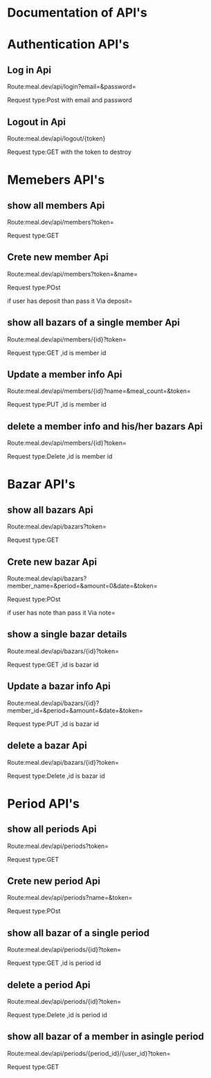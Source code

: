 
<h1>Documentation of API's</h1>

<h1>Authentication API's</h1>
<h2>Log in Api</h2>
<p>Route:meal.dev/api/login?email=&password=</p>
<p>Request type:Post with email and password</p>

<h2>Logout in Api</h2>
<p>Route:meal.dev/api/logout/{token}</p>
<p>Request type:GET with the token to destroy</p>

<h1>Memebers  API's</h1>

<h2>show all members Api</h2>
<p>Route:meal.dev/api/members?token=</p>
<p>Request type:GET </p>

<h2>Crete new member Api</h2>
<p>Route:meal.dev/api/members?token=&name=</p>
<p>Request type:POst </p>
<p>if user has deposit than pass it Via deposit=</p>


<h2>show all bazars of a single member Api</h2>
<p>Route:meal.dev/api/members/{id}?token=</p>
<p>Request type:GET ,id is member id</p>

<h2>Update a member  info Api</h2>
<p>Route:meal.dev/api/members/{id}?name=&meal_count=&token=</p>
<p>Request type:PUT ,id is member id</p>

<h2>delete a member info and his/her bazars Api</h2>
<p>Route:meal.dev/api/members/{id}?token=</p>
<p>Request type:Delete ,id is member id</p>

<h1>Bazar API's</h1>

<h2>show all bazars Api</h2>
<p>Route:meal.dev/api/bazars?token=</p>
<p>Request type:GET </p>

<h2>Crete new bazar Api</h2>
<p>Route:meal.dev/api/bazars?member_name=&period=&amount=0&date=&token=</p>
<p>Request type:POst </p>
<p>if user has note than pass it Via note=</p>


<h2>show a single bazar details</h2>
<p>Route:meal.dev/api/bazars/{id}?token=</p>
<p>Request type:GET ,id is bazar id</p>

<h2>Update a  bazar info Api</h2>
<p>Route:meal.dev/api/bazars/{id}?member_id=&period=&amount=&date=&token=</p>
<p>Request type:PUT ,id is bazar id</p>

<h2>delete a bazar  Api</h2>
<p>Route:meal.dev/api/bazars/{id}?token=</p>
<p>Request type:Delete ,id is bazar id</p>

<h1>Period API's</h1>

<h2>show all periods Api</h2>
<p>Route:meal.dev/api/periods?token=</p>
<p>Request type:GET </p>

<h2>Crete new period Api</h2>
<p>Route:meal.dev/api/periods?name=&token=</p>
<p>Request type:POst </p>



<h2>show all bazar of a  single period </h2>
<p>Route:meal.dev/api/periods/{id}?token=</p>
<p>Request type:GET ,id is period id</p>



<h2>delete a period  Api</h2>
<p>Route:meal.dev/api/periods/{id}?token=</p>
<p>Request type:Delete ,id is period id</p>

<h2>show all bazar of a  member in asingle period </h2>
<p>Route:meal.dev/api/periods/{period_id}/{user_id}?token=</p>
<p>Request type:GET</p>








